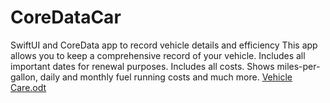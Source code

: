 # CoreDataCar
SwiftUI and CoreData app to record vehicle details and efficiency
This app allows you to keep a comprehensive record of your vehicle. 
Includes all important dates for renewal purposes. 
Includes all costs. Shows miles-per-gallon, daily and monthly fuel running costs and much more.
[Vehicle Care.odt](https://github.com/wetpatch/CoreDataCar/files/12610120/Vehicle.Care.odt)
